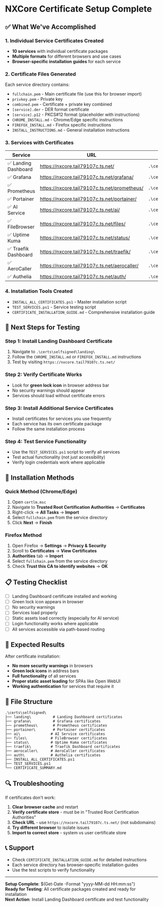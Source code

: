 # NXCore Certificate Setup Complete

## ✅ What We've Accomplished

### 1. Individual Service Certificates Created
- **10 services** with individual certificate packages
- **Multiple formats** for different browsers and use cases
- **Browser-specific installation guides** for each service

### 2. Certificate Files Generated
Each service directory contains:
- `fullchain.pem` - Main certificate file (use this for browser import)
- `privkey.pem` - Private key
- `combined.pem` - Certificate + private key combined
- `[service].der` - DER format certificate
- `[service].p12` - PKCS#12 format (placeholder with instructions)
- `CHROME_INSTALL.md` - Chrome/Edge specific instructions
- `FIREFOX_INSTALL.md` - Firefox specific instructions
- `INSTALL_INSTRUCTIONS.md` - General installation instructions

### 3. Services with Certificates
| Service | URL | Certificate Location |
|---------|-----|---------------------|
| ✅ Landing Dashboard | https://nxcore.tail79107c.ts.net/ | `.\certs\selfsigned\landing\` |
| ✅ Grafana | https://nxcore.tail79107c.ts.net/grafana/ | `.\certs\selfsigned\grafana\` |
| ✅ Prometheus | https://nxcore.tail79107c.ts.net/prometheus/ | `.\certs\selfsigned\prometheus\` |
| ✅ Portainer | https://nxcore.tail79107c.ts.net/portainer/ | `.\certs\selfsigned\portainer\` |
| ✅ AI Service | https://nxcore.tail79107c.ts.net/ai/ | `.\certs\selfsigned\ai\` |
| ✅ FileBrowser | https://nxcore.tail79107c.ts.net/files/ | `.\certs\selfsigned\files\` |
| ✅ Uptime Kuma | https://nxcore.tail79107c.ts.net/status/ | `.\certs\selfsigned\status\` |
| ✅ Traefik Dashboard | https://nxcore.tail79107c.ts.net/traefik/ | `.\certs\selfsigned\traefik\` |
| ✅ AeroCaller | https://nxcore.tail79107c.ts.net/aerocaller/ | `.\certs\selfsigned\aerocaller\` |
| ✅ Authelia | https://nxcore.tail79107c.ts.net/auth/ | `.\certs\selfsigned\auth\` |

### 4. Installation Tools Created
- `INSTALL_ALL_CERTIFICATES.ps1` - Master installation script
- `TEST_SERVICES.ps1` - Service testing script
- `CERTIFICATE_INSTALLATION_GUIDE.md` - Comprehensive installation guide

## 🚀 Next Steps for Testing

### Step 1: Install Landing Dashboard Certificate
1. Navigate to `.\certs\selfsigned\landing\`
2. Follow the `CHROME_INSTALL.md` or `FIREFOX_INSTALL.md` instructions
3. Test by visiting `https://nxcore.tail79107c.ts.net/`

### Step 2: Verify Certificate Works
- Look for **green lock icon** in browser address bar
- No security warnings should appear
- Services should load without certificate errors

### Step 3: Install Additional Service Certificates
- Install certificates for services you use frequently
- Each service has its own certificate package
- Follow the same installation process

### Step 4: Test Service Functionality
- Use the `TEST_SERVICES.ps1` script to verify all services
- Test actual functionality (not just accessibility)
- Verify login credentials work where applicable

## 🔧 Installation Methods

### Quick Method (Chrome/Edge)
1. Open `certlm.msc`
2. Navigate to **Trusted Root Certification Authorities** → **Certificates**
3. Right-click → **All Tasks** → **Import**
4. Select `fullchain.pem` from the service directory
5. Click **Next** → **Finish**

### Firefox Method
1. Open Firefox → **Settings** → **Privacy & Security**
2. Scroll to **Certificates** → **View Certificates**
3. **Authorities** tab → **Import**
4. Select `fullchain.pem` from the service directory
5. Check **Trust this CA to identify websites** → **OK**

## 📋 Testing Checklist

- [ ] Landing Dashboard certificate installed and working
- [ ] Green lock icon appears in browser
- [ ] No security warnings
- [ ] Services load properly
- [ ] Static assets load correctly (especially for AI service)
- [ ] Login functionality works where applicable
- [ ] All services accessible via path-based routing

## 🎯 Expected Results

After certificate installation:
- **No more security warnings** in browsers
- **Green lock icons** in address bars
- **Full functionality** of all services
- **Proper static asset loading** for SPAs like Open WebUI
- **Working authentication** for services that require it

## 📁 File Structure
```
.\certs\selfsigned\
├── landing\          # Landing Dashboard certificates
├── grafana\          # Grafana certificates
├── prometheus\       # Prometheus certificates
├── portainer\        # Portainer certificates
├── ai\              # AI Service certificates
├── files\           # FileBrowser certificates
├── status\          # Uptime Kuma certificates
├── traefik\         # Traefik Dashboard certificates
├── aerocaller\      # AeroCaller certificates
├── auth\            # Authelia certificates
├── INSTALL_ALL_CERTIFICATES.ps1
├── TEST_SERVICES.ps1
└── CERTIFICATE_SUMMARY.md
```

## 🔍 Troubleshooting

If certificates don't work:
1. **Clear browser cache** and restart
2. **Verify certificate store** - must be in "Trusted Root Certification Authorities"
3. **Check URL** - use `https://nxcore.tail79107c.ts.net/` (not subdomains)
4. **Try different browser** to isolate issues
5. **Import to correct store** - system vs user certificate store

## 📞 Support

- Check `CERTIFICATE_INSTALLATION_GUIDE.md` for detailed instructions
- Each service directory has browser-specific installation guides
- Use the test scripts to verify functionality

---

**Setup Complete**: $(Get-Date -Format "yyyy-MM-dd HH:mm:ss")  
**Ready for Testing**: All certificate packages created and ready for installation  
**Next Action**: Install Landing Dashboard certificate and test functionality
